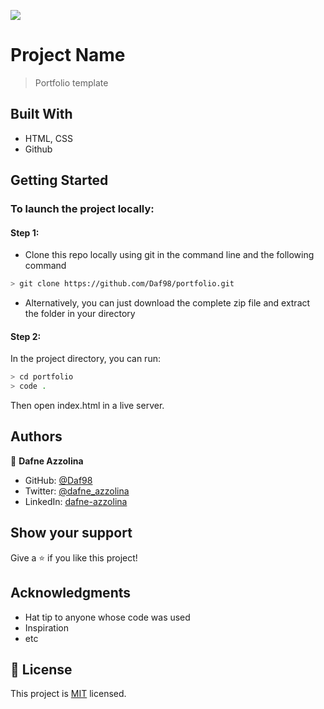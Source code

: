 ![](https://img.shields.io/badge/Microverse-blueviolet)

# Project Name

> Portfolio template


## Built With

- HTML, CSS
- Github

## Getting Started
### To launch the project locally:
#### Step 1:
- Clone this repo locally using git in the command line and the following command
 ```bash
 > git clone https://github.com/Daf98/portfolio.git
 ```
- Alternatively, you can just download the complete zip file and extract the folder in your directory
#### Step 2:
In the project directory, you can run:
```bash
> cd portfolio
> code .
```
Then open index.html in a live server.

## Authors

👤 **Dafne Azzolina**

- GitHub: [@Daf98](https://github.com/Daf98)
- Twitter: [@dafne_azzolina](https://twitter.com/dafne_azzolina)
- LinkedIn: [dafne-azzolina](https://www.linkedin.com/in/dafne-azzolina/)


## Show your support

Give a ⭐️ if you like this project!

## Acknowledgments

- Hat tip to anyone whose code was used
- Inspiration
- etc

## 📝 License

This project is [MIT](./MIT.md) licensed.
